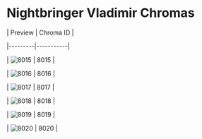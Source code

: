 # Nightbringer Vladimir Chromas


| Preview | Chroma ID |

|---------|-----------|

| ![8015](https://raw.communitydragon.org/latest/plugins/rcp-be-lol-game-data/global/default/v1/champion-chroma-images/8/8015.png) | 8015 |

| ![8016](https://raw.communitydragon.org/latest/plugins/rcp-be-lol-game-data/global/default/v1/champion-chroma-images/8/8016.png) | 8016 |

| ![8017](https://raw.communitydragon.org/latest/plugins/rcp-be-lol-game-data/global/default/v1/champion-chroma-images/8/8017.png) | 8017 |

| ![8018](https://raw.communitydragon.org/latest/plugins/rcp-be-lol-game-data/global/default/v1/champion-chroma-images/8/8018.png) | 8018 |

| ![8019](https://raw.communitydragon.org/latest/plugins/rcp-be-lol-game-data/global/default/v1/champion-chroma-images/8/8019.png) | 8019 |

| ![8020](https://raw.communitydragon.org/latest/plugins/rcp-be-lol-game-data/global/default/v1/champion-chroma-images/8/8020.png) | 8020 |